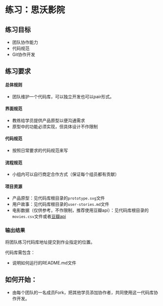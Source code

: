 # 练习：思沃影院

## 练习目标

- 团队协作能力
- 代码规范
- Git协作开发

## 练习要求

#### 总体规则

- 团队维护一个代码库，可以独立开发也可以pair形式。

#### 界面规范

- 教练给学员提供产品原型以便沟通需求
- 原型中的功能必须实现，但具体设计不作限制

#### 代码规范

- 按照日常要求的代码规范来写

#### 流程规范

- 小组内可以自行商定合作方式（保证每个组员都有贡献）

#### 项目资源

- 产品原型：见代码库根目录的`prototype.svg`文件
- 用户故事：见代码库根目录的`user-stories.md`文件
- 电影数据（仅供参考，不作限制，推荐使用豆瓣api）：见代码库根目录的`movies.csv`文件或者[豆瓣api](https://www.kancloud.cn/movie/doubanapi/1012089)

### 输出结果

将团队练习代码库地址提交到作业指定的位置。

代码库需包含：

- 说明如何运行的README.md文件

## 如何开始：

- 由每个团队的一名成员Fork，把其他学员添加协作者，共同使用这一代码库协作开发。
